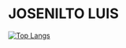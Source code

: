 # JOSENILTO LUIS

[![Top Langs](https://github-readme-stats.vercel.app/api/top-langs/?username=josenilto&hide=javascript,html)](https://github.com/josenilto/josenilto.github.io)

